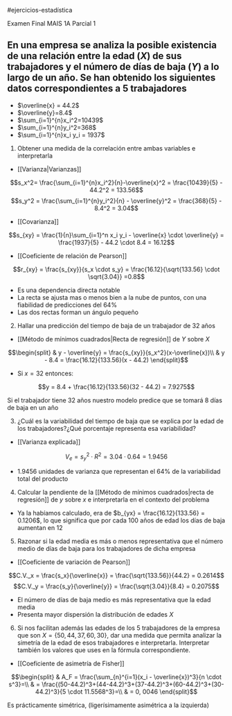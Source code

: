 #ejercicios-estadística 

Examen Final MAIS 1A Parcial 1 

## En una empresa se analiza la posible existencia de una relación entre la edad $(X)$ de sus trabajadores y el número de días de baja $(Y)$ a lo largo de un año. Se han obtenido los siguientes datos correspondientes a 5 trabajadores

- $\overline{x} = 44.2$
- $\overline{y}=8.4$
- $\sum_{i=1}^{n}x_i^2=10439$
- $\sum_{i=1}^{n}y_i^2=368$
- $\sum_{i=1}^{n}x_i y_i = 1937$

1. Obtener una medida de la correlación entre ambas variables e interpretarla

- [[Varianza|Varianzas]]

$$s_x^2= \frac{\sum_{i=1}^{n}x_i^2}{n}-\overline{x}^2 = \frac{10439}{5} - 44.2^2 = 133.56$$
$$s_y^2 = \frac{\sum_{i=1}^{n}y_i^2}{n} - \overline{y}^2 = \frac{368}{5} - 8.4^2 = 3.04$$

- [[Covarianza]]

$$s_{xy} = \frac{1}{n}\sum_{i=1}^n x_i y_i - \overline{x} \cdot \overline{y} = \frac{1937}{5} - 44.2 \cdot 8.4 = 16.12$$
- [[Coeficiente de relación de Pearson]]

$$r_{xy} = \frac{s_{xy}}{s_x \cdot s_y} = \frac{16.12}{\sqrt{133.56} \cdot \sqrt{3.04}} =0.8$$
- Es una dependencia directa notable
- La recta se ajusta mas o menos bien a la nube de puntos, con una fiabilidad de predicciones del $64\%$
- Las dos rectas forman un ángulo pequeño

2. Hallar una predicción del tiempo de baja de un trabajador de 32 años

- [[Método de mínimos cuadrados|Recta de regresión]] de $Y$ sobre $X$

$$\begin{split}
	& y - \overline{y} = \frac{s_{xy}}{s_x^2}(x-\overline{x})\\
	& y - 8.4 = \frac{16.12}{133.56}(x - 44.2)
\end{split}$$

- Si $x=32$ entonces:

$$y = 8.4 + \frac{16.12}{133.56}(32 - 44.2) = 7.9275$$

Si el trabajador tiene 32 años nuestro modelo predice que se tomará 8 días de baja en un año

3. ¿Cuál es la variabilidad del tiempo de baja que se explica por la edad de los trabajadores?¿Qué porcentaje representa esa variabilidad?

- [[Varianza explicada]]

$$V_e = s_y^2 \cdot R^2 = 3.04 \cdot 0.64 = 1.9456$$
- $1.9456$ unidades de varianza que representan el $64 \%$ de la variabilidad total del producto

4. Calcular la pendiente de la [[Método de mínimos cuadrados|recta de regresión]] de $y$ sobre $x$ e interpretarla en el contexto del problema

- Ya la habíamos calculado, era de $b_{yx} = \frac{16.12}{133.56} = 0.1206$, lo que significa que por cada $100$ años de edad los días de baja aumentan en 12

5. Razonar si la edad media es más o menos representativa que el número medio de días de baja para los trabajadores de dicha empresa

- [[Coeficiente de variación de Pearson]]

$$C.V._x = \frac{s_x}{\overline{x}} = \frac{\sqrt{133.56}}{44.2} = 0.2614$$
$$C.V._y = \frac{s_y}{\overline{y}} = \frac{\sqrt{3.04}}{8.4} = 0.2075$$

- El número de días de baja medio es más representativa que la edad media
- Presenta mayor dispersión la distribución de edades $X$

6. Si nos facilitan además las edades de los 5 trabajadores de la empresa que son $X = \{50,44,37,60,30\}$, dar una medida que permita analizar la simetría de la edad de esos trabajadores e interpretarla. Interpretar también los valores que uses en la fórmula correspondiente.

- [[Coeficiente de asimetría de Fisher]]

$$\begin{split}
	& A_F = \frac{\sum_{n}^{i=1}(x_i - \overline{x})^3}{n \cdot s^3}=\\
	& = \frac{(50-44.2)^3+(44-44.2)^3+(37-44.2)^3+(60-44.2)^3+(30-44.2)^3}{5 \cdot 11.5568^3}=\\
	& = 0, 0046
\end{split}$$

Es prácticamente simétrica, (ligerísimamente asimétrica a la izquierda)